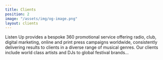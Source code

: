 ```yaml
---
title: Clients
position: 2
image: "/assets/img/og-image.png"
layout: clients
---
```


Listen Up provides a bespoke 360 promotional service offering radio, club, digital marketing, online and print press campaigns worldwide, consistently delivering results to clients in a diverse range of musical genres. Our clients include world class artists and DJs to global festival brands...
